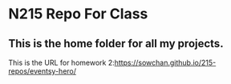 # N215 Repo For Class

## This is the home folder for all my projects.

This is the URL for homework 2:https://sowchan.github.io/215-repos/eventsy-hero/
